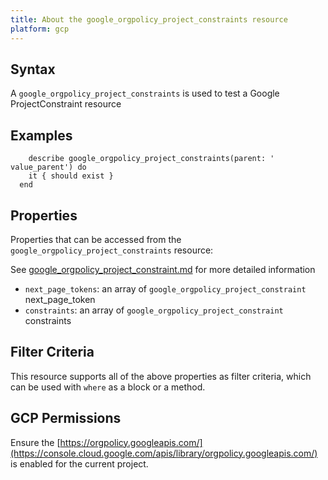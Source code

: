 ```yaml
---
title: About the google_orgpolicy_project_constraints resource
platform: gcp
---
```


## Syntax
A `google_orgpolicy_project_constraints` is used to test a Google ProjectConstraint resource

## Examples
```
    describe google_orgpolicy_project_constraints(parent: ' value_parent') do
    it { should exist }
  end
```

## Properties
Properties that can be accessed from the `google_orgpolicy_project_constraints` resource:

See [google_orgpolicy_project_constraint.md](google_orgpolicy_project_constraint.md) for more detailed information
  * `next_page_tokens`: an array of `google_orgpolicy_project_constraint` next_page_token
  * `constraints`: an array of `google_orgpolicy_project_constraint` constraints

## Filter Criteria
This resource supports all of the above properties as filter criteria, which can be used
with `where` as a block or a method.

## GCP Permissions

Ensure the [https://orgpolicy.googleapis.com/](https://console.cloud.google.com/apis/library/orgpolicy.googleapis.com/) is enabled for the current project.
